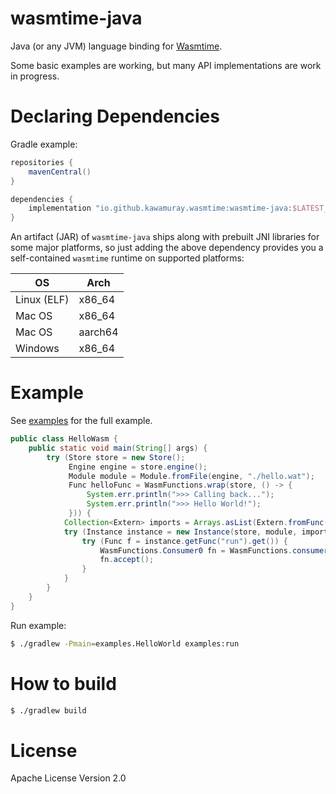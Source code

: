 wasmtime-java
=============

Java (or any JVM) language binding for [Wasmtime](https://github.com/bytecodealliance/wasmtime).

Some basic examples are working, but many API implementations are work in progress.

# Declaring Dependencies

Gradle example:

```groovy
repositories {
    mavenCentral()
}

dependencies {
    implementation "io.github.kawamuray.wasmtime:wasmtime-java:$LATEST_VERSION"
}
```

An artifact (JAR) of `wasmtime-java` ships along with prebuilt JNI libraries for some major platforms, so just adding the above dependency provides you a self-contained `wasmtime` runtime on supported platforms:

| OS          | Arch    |
| ----        | ----    |
| Linux (ELF) | x86_64  |
| Mac OS      | x86_64  |
| Mac OS      | aarch64 |
| Windows     | x86_64  |

# Example

See [examples](./examples) for the full example.

```java
public class HelloWasm {
    public static void main(String[] args) {
        try (Store store = new Store();
             Engine engine = store.engine();
             Module module = Module.fromFile(engine, "./hello.wat");
             Func helloFunc = WasmFunctions.wrap(store, () -> {
                 System.err.println(">>> Calling back...");
                 System.err.println(">>> Hello World!");
             })) {
            Collection<Extern> imports = Arrays.asList(Extern.fromFunc(helloFunc));
            try (Instance instance = new Instance(store, module, imports)) {
                try (Func f = instance.getFunc("run").get()) {
                    WasmFunctions.Consumer0 fn = WasmFunctions.consumer(f);
                    fn.accept();
                }
            }
        }
    }
}
```

Run example:
```sh
$ ./gradlew -Pmain=examples.HelloWorld examples:run
```

# How to build

```sh
$ ./gradlew build
```

# License

Apache License Version 2.0

